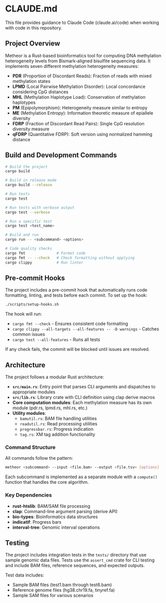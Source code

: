 # CLAUDE.md

This file provides guidance to Claude Code (claude.ai/code) when working with code in this repository.

## Project Overview

Metheor is a Rust-based bioinformatics tool for computing DNA methylation heterogeneity levels from Bismark-aligned bisulfite sequencing data. It implements seven different methylation heterogeneity measures:

- **PDR** (Proportion of Discordant Reads): Fraction of reads with mixed methylation states
- **LPMD** (Local Pairwise Methylation Disorder): Local concordance considering CpG distances  
- **MHL** (Methylation Haplotype Load): Conservation of methylation haplotypes
- **PM** (Epipolymorphism): Heterogeneity measure similar to entropy
- **ME** (Methylation Entropy): Information theoretic measure of epiallele diversity
- **FDRP** (Fraction of Discordant Read Pairs): Single CpG resolution diversity measure
- **qFDRP** (Quantitative FDRP): Soft version using normalized hamming distance

## Build and Development Commands

```bash
# Build the project
cargo build

# Build in release mode
cargo build --release

# Run tests
cargo test

# Run tests with verbose output
cargo test --verbose

# Run a specific test
cargo test <test_name>

# Build and run
cargo run -- <subcommand> <options>

# Code quality checks
cargo fmt              # Format code
cargo fmt -- --check   # Check formatting without applying
cargo clippy           # Run linter
```

## Pre-commit Hooks

The project includes a pre-commit hook that automatically runs code formatting, linting, and tests before each commit. To set up the hook:

```bash
./scripts/setup-hooks.sh
```

The hook will run:
- `cargo fmt --check` - Ensures consistent code formatting
- `cargo clippy --all-targets --all-features -- -D warnings` - Catches common issues
- `cargo test --all-features` - Runs all tests

If any check fails, the commit will be blocked until issues are resolved.

## Architecture

The project follows a modular Rust architecture:

- **`src/main.rs`**: Entry point that parses CLI arguments and dispatches to appropriate modules
- **`src/lib.rs`**: Library crate with CLI definition using clap derive macros
- **Core computation modules**: Each methylation measure has its own module (pdr.rs, lpmd.rs, mhl.rs, etc.)
- **Utility modules**:
  - `bamutil.rs`: BAM file handling utilities
  - `readutil.rs`: Read processing utilities  
  - `progressbar.rs`: Progress indication
  - `tag.rs`: XM tag addition functionality

### Command Structure

All commands follow the pattern:
```bash
metheor <subcommand> --input <file.bam> --output <file.tsv> [options]
```

Each subcommand is implemented as a separate module with a `compute()` function that handles the core algorithm.

### Key Dependencies

- **rust-htslib**: BAM/SAM file processing
- **clap**: Command-line argument parsing (derive API)
- **bio-types**: Bioinformatics data structures
- **indicatif**: Progress bars
- **interval-tree**: Genomic interval operations

## Testing

The project includes integration tests in the `tests/` directory that use sample genomic data files. Tests use the `assert_cmd` crate for CLI testing and include BAM files, reference sequences, and expected outputs.

Test data includes:
- Sample BAM files (test1.bam through test6.bam)
- Reference genome files (hg38.chr19.fa, tinyref.fa)
- Sample SAM files for various scenarios